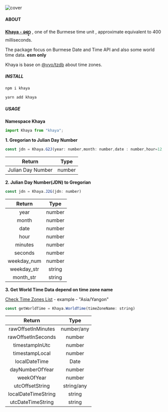 ![cover](https://pub-d94f06e647584b8496cac0d43a6fecfb.r2.dev/images/KhayaCover.jpg)

#### ABOUT

**[Khaya - ခရာ](https://en.wikipedia.org/wiki/Burmese_calendar#:~:text=4%20seconds-,khaya,-%E1%80%81%E1%80%9B%E1%80%AC)** , one of the Burmese time unit , approximate equivalent to 400 milliseconds.

The package focus on Burmese Date and Time API and also some world time data. **esm only**

Khaya is base on  [@vvo/tzdb](https://github.com/vvo/tzdb) about time zones.

##### INSTALL 

```bash
npm i khaya
```

```bash
yarn add khaya
```


##### USAGE

**Namespace Khaya**

```javascript
import Khaya from "khaya";
```

**1. Gregorian to Julian Day Number**

```javascript
const jdn = Khaya.G2J(year: number,month: number,date : number,hour=12,minutes=0,seconds=0)
```

| Return |  Type  | 
|:------:|:------:|
| Julian Day Number   | number |        



**2. Julian Day Number(JDN) to  Gregorian**


```javascript
const jdn = Khaya.J2G(jdn: number)
```

|  Return |  Type  |
|:-------:|:------:|
| year    | number |
| month   | number |
| date    | number |
| hour    | number |
| minutes | number |
| seconds | number |
| weekday_num | number |
|  weekday_str | string |
|  month_str | string |

**3. Get World Time Data depend on time zone name**

[Check Time Zones List](https://github.com/phothinmg/khaya/wiki/Time-Zones-List-generated-by-@vvo-tzdb)  - example -  "Asia/Yangon"

```javascript
const getWorldTime = Khaya.WorldTime(timeZoneName: string)
```

|        Return       |    Type    |
|:-------------------:|:----------:|
| rawOffsetInMinutes  | number/any |
| rawOffsetInSeconds  |   number   |
| timestampInUtc      |   number   |
| timestampLocal      |   number   |
| localDateTime       |    Date    |
| dayNumberOfYear     |   number   |
| weekOfYear          |   number   |
| utcOffsetString     | string/any |
| localDateTimeString |   string   |
| utcDateTimeString   |   string   |










